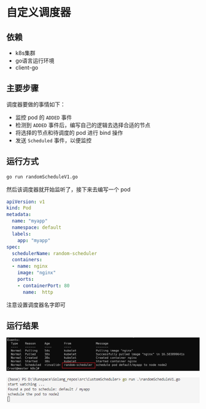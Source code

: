 # 自定义调度器

## 依赖 
- k8s集群
- go语言运行环境
- client-go

## 主要步骤
调度器要做的事情如下：
- 监控 pod 的 `ADDED` 事件
- 检测到 `ADDED` 事件后，编写自己的逻辑去选择合适的节点
- 将选择的节点和待调度的 pod 进行 bind 操作
- 发送 `Scheduled` 事件，以便监控

## 运行方式
```bash
go run randomScheduleV1.go
```

然后该调度器就开始监听了，接下来去编写一个 pod 

```yaml
apiVersion: v1
kind: Pod
metadata:
  name: "myapp"
  namespace: default
  labels:
    app: "myapp"
spec:
  schedulerName: random-scheduler
  containers:
  - name: nginx
    image: "nginx"
    ports:
    - containerPort: 80
      name:  http
```

注意设置调度器名字即可

## 运行结果

![image-20221020111247548](assets\image-20221020111247548.png)

![image-20221020111309130](assets\image-20221020111309130.png)
